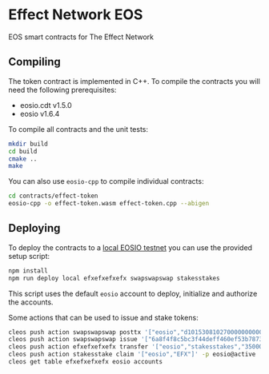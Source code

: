 # Effect Network EOS
EOS smart contracts for The Effect Network

## Compiling

The token contract is implemented in C++. To compile the contracts you
will need the following prerequisites:

- eosio.cdt v1.5.0
- eosio v1.6.4

To compile all contracts and the unit tests:

```bash
mkdir build
cd build
cmake ..
make
```

You can also use `eosio-cpp` to compile individual contracts:

```bash
cd contracts/effect-token
eosio-cpp -o effect-token.wasm effect-token.cpp --abigen
```

## Deploying

To deploy the contracts to a [local EOSIO
testnet](https://github.com/EOSIO/eos/tree/master/Docker) you can use
the provided setup script:

```bash
npm install
npm run deploy local efxefxefxefx swapswapswap stakesstakes
```

This script uses the default `eosio` account to deploy, initialize and
authorize the accounts.

Some actions that can be used to issue and stake tokens:

```bash
cleos push action swapswapswap posttx '["eosio","d10153081027000000000000141b00234a5dcafb17ae645c203617f709450e8c5b149c49f34d4ef20298122900697b68c7526f7bf91e53c1087472616e7366657267f9e6e770af783d809bd1a65e1bb5b6042953bcac000000000000000003209c49f34d4ef20298122900697b68c7526f7bf91ef0056a65737365f00d313535343330353937393937390000","eosio","acbc532904b6b51b5ea6d19b803d78af70e7e6f9","10000000000"]' -p eosio@active
cleos push action swapswapswap issue '["6a8f4f8c5bc3f44deff460ef53b787335096e7df67d3d229fb41779cf2b919bf"]' -p eosio@active
cleos push action efxefxefxefx transfer '["eosio","stakesstakes","350000.0000 EFX","stake"]' -p eosio@active
cleos push action stakesstake claim '["eosio","EFX"]' -p eosio@active
cleos get table efxefxefxefx eosio accounts
```
